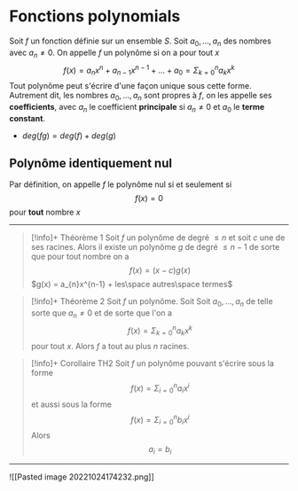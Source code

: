 # Fonctions polynomials 
Soit $f$ un fonction définie sur un ensemble $S$.
Soit $a_{0},...,a_{n}$ des nombres avec $a_{n}\neq 0$.
On appelle $f$ un polynôme si on a pour tout $x$ $$f(x)=a_{n}x^{n}+a_{n-1}x^{n-1}+...+a_{0}=\Sigma_{k=0}^{n}a_{k}x^{k}$$
Tout polynôme peut s'écrire d'une façon unique sous cette forme.
Autrement dit, les nombres $a_{0},...,a_{n}$ sont propres à $f$, on les appelle ses **coefficients**, avec $a_{n}$ le coefficient **principale** si $a_{n} \neq 0$ et $a_{0}$ le **terme constant**.

- $deg(fg)=deg(f)+deg(g)$

## Polynôme identiquement nul
Par définition, on appelle $f$ le polynôme nul si et seulement si $$f(x)=0$$
pour **tout** nombre $x$

---

> [!info]+ Théorème 1
Soit $f$ un polynôme de degré $\le n$ et soit $c$ une de ses racines.
Alors il existe un polynôme $g$ de degré $\le n-1$ de sorte que pour tout nombre on a $$ f(x)=(x-c)g(x)$$  $g(x) = a_{n}x^{n-1} + les\space autres\space termes$


>[!info]+ Théorème 2
Soit $f$ un polynôme. Soit Soit $a_{0},...,a_{n}$ de telle sorte que $a_{n}\neq 0$ et de sorte que l'on a $$f(x)=\Sigma_{k=0}^{n}a_{k}x^{k}$$
pour tout $x$. Alors $f$ a tout au plus $n$ racines. 


>[!info]+ Corollaire TH2
Soit $f$ un polynôme pouvant s'écrire sous la forme $$f(x)=\Sigma_{i=0}^{n}a_{i}x^{i}$$ et aussi sous la forme $$f(x)=\Sigma_{i=0}^{n}b_{i}x^{i}$$
Alors $$a_{i}=b_{i}$$

--- 

![[Pasted image 20221024174232.png]]